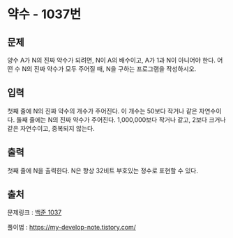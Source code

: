 <h1>약수 - 1037번</h1>

<h2>문제</h2>

양수 A가 N의 진짜 약수가 되려면, N이 A의 배수이고, A가 1과 N이 아니어야 한다. 어떤 수 N의 진짜 약수가 모두 주어질 때, N을 구하는 프로그램을 작성하시오.

<h2>입력</h2>

첫째 줄에 N의 진짜 약수의 개수가 주어진다. 이 개수는 50보다 작거나 같은 자연수이다. 둘째 줄에는 N의 진짜 약수가 주어진다. 1,000,000보다 작거나 같고, 2보다 크거나 같은 자연수이고, 중복되지 않는다.

<h2>출력</h2>

첫째 줄에 N을 출력한다. N은 항상 32비트 부호있는 정수로 표현할 수 있다.

<h2>출처</h2>

문제링크 : [백준 1037](https://www.acmicpc.net/problem/1037)

풀이법 : https://my-develop-note.tistory.com/